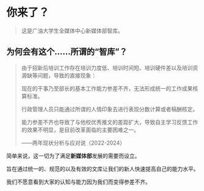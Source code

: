 # 你来了？

> 这是广油大学生全媒体中心新媒体部智库。

## 为何会有这个……所谓的“智库”？

> 由于招新后培训工作存在培训力度低、培训时间短、培训硬件差以及培训资源缺等问题，导致的直接现象：
>
> 现在的干事乃至部长的基本工作能力参差不齐，无法形成统一的工作成果核算标准。
>
> 行政管理人员只能通过所谓的人情印象去进行表现分数计算或者稿酬核定。
>
> 能力参差不齐也导致了与他校优秀推文的差距扩大，导致自主学习反馈工作的效果不明显，是目前改革面临的主要困难之一。
>
> ——两年现状分析与应对说（2022-2024）

简单来说，这一切为了满足**新媒体部**发展的需要而设立。

旨在通过统一的、规范的以及有效的文库让我们的新人快速提高自己的能力水平。

我们不愿意看到大家的认知与能力因为我们而变得参差不齐。
